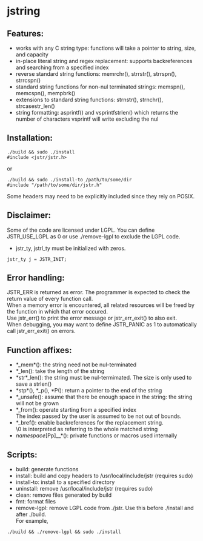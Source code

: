 # jstring

## Features:
- works with any C string type: functions will take a pointer to string, size, and capacity<br>
- in-place literal string and regex replacement: supports backreferences and searching from a specified index<br>
- reverse standard string functions: memrchr(), strrstr(), strrspn(), strrcspn()<br>
- standard string functions for non-nul terminated strings: memspn(), memcspn(), mempbrk()<br>
- extensions to standard string functions: strnstr(), strnchr(), strcasestr\_len()<br>
- string formatting: asprintf() and vsprintfstrlen() which returns the number of characters vsprintf will write excluding the nul<br>

## Installation:
```
./build && sudo ./install
#include <jstr/jstr.h>
```
or
```
./build && sudo ./install-to /path/to/some/dir
#include "/path/to/some/dir/jstr.h"
```
Some headers may need to be explicitly included since they rely on POSIX.<br>

## Disclaimer:
Some of the code are licensed under LGPL. You can define JSTR\_USE\_LGPL as 0 or use ./remove-lgpl to exclude the LGPL code.<br>
- jstr\_ty, jstrl\_ty must be initialized with zeros.<br>
```
jstr_ty j = JSTR_INIT;
```

## Error handling:
JSTR\_ERR is returned as error. The programmer is expected to check the return value of every function call.<br>
When a memory error is encountered, all related resources will be freed by the function in which that error occured.<br>
Use jstr\_err\(\) to print the error message or jstr\_err\_exit() to also exit.<br>
When debugging, you may want to define JSTR\_PANIC as 1 to automatically call jstr\_err\_exit() on errors.<br>

## Function affixes: 
- \*\_mem\*(): the string need not be nul-terminated<br>
- \*\_len(): take the length of the string<br>
- \*str\*\_len(): the string must be nul-termimated. The size is only used to save a strlen()<br>
- \*stp\*(), \*\_p(), \*P(): return a pointer to the end of the string<br>
- \*\_unsafe(): assume that there be enough space in the string: the string will not be grown<br>
- \*\_from(): operate starting from a specified index<br>
The index passed by the user is assumed to be not out of bounds.<br>
- \*\_bref(): enable backreferences for the replacement string.<br>
\\0 is interpreted as referring to the whole matched string<br>
- *namespace*[Pp]\_\_\*(): private functions or macros used internally<br>

## Scripts:
- build: generate functions<br>
- install: build and copy headers to /usr/local/include/jstr (requires sudo)<br>
- install-to: install to a specified directory<br>
- uninstall: remove /usr/local/include/jstr (requires sudo)<br>
- clean: remove files generated by build<br>
- fmt: format files<br>
- remove-lgpl: remove LGPL code from ./jstr. Use this before ./install and after ./build.<br>
For example,
```
./build && ./remove-lgpl && sudo ./install
```
